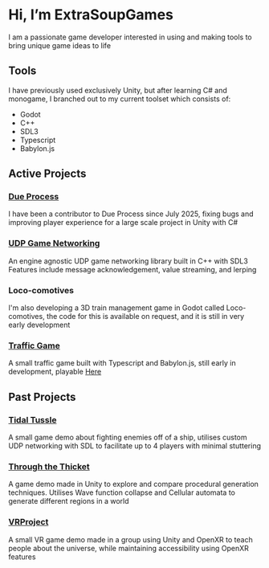 # Hi, I’m ExtraSoupGames
I am a passionate game developer interested in using and making tools to bring unique game ideas to life

## Tools
I have previously used exclusively Unity, but after learning C# and monogame, I branched out to my current toolset which consists of:
- Godot
- C++
- SDL3
- Typescript
- Babylon.js

## Active Projects
### [Due Process](https://dueprocess.info)
I have been a contributor to Due Process since July 2025, fixing bugs and improving player experience for a large scale project in Unity with C#

### [UDP Game Networking](https://github.com/ExtraSoupGames/UDPGameNetworking)
An engine agnostic UDP game networking library built in C++ with SDL3
Features include message acknowledgement, value streaming, and lerping

### Loco-comotives
I'm also developing a 3D train management game in Godot called Loco-comotives, the code for this is available on request, and it is still in very early development

### [Traffic Game](https://github.com/ExtraSoupGames/TrafficGame)
A small traffic game built with Typescript and Babylon.js, still early in development, playable [Here](https://extrasoupgames.github.io/TrafficGame)

## Past Projects
### [Tidal Tussle](https://github.com/ExtraSoupGames/Ship-game-client)
A small game demo about fighting enemies off of a ship, utilises custom UDP networking with SDL to facilitate up to 4 players with minimal stuttering

### [Through the Thicket](https://github.com/ExtraSoupGames/ThroughTheThicket)
A game demo made in Unity to explore and compare procedural generation techniques. Utilises Wave function collapse and Cellular automata to generate different regions in a world

### [VRProject](https://github.com/ExtraSoupGames/VR-Project)
A small VR game demo made in a group using Unity and OpenXR to teach people about the universe, while maintaining accessibility using OpenXR features
